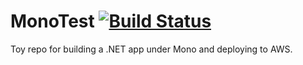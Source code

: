 # MonoTest [![Build Status](https://travis-ci.org/zorbfish/monotest.svg?branch=master)](https://travis-ci.org/zorbfish/monotest)

Toy repo for building a .NET app under Mono and deploying to AWS.
